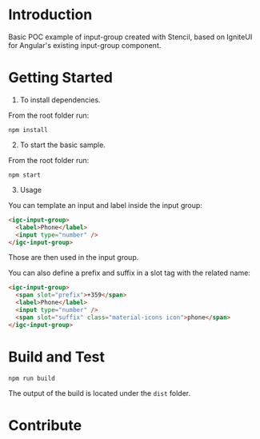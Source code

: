 # Introduction 
Basic POC example of input-group created with Stencil, based on IgniteUI for Angular's existing input-group component.

# Getting Started
1.	To install dependencies.

From the root folder run:
```
npm install
```

2.	To start the basic sample.

From the root folder run:

```
npm start
```

3. Usage

You can template an input and label inside the input group:

```html
<igc-input-group>
  <label>Phone</label>
  <input type="number" />
</igc-input-group>
```

Those are then used in the input group.

You can also define a prefix and suffix in a slot tag with the related name:

```html
<igc-input-group>
  <span slot="prefix">+359</span>
  <label>Phone</label>
  <input type="number" />
  <span slot="suffix" class="material-icons icon">phone</span>
</igc-input-group>
```

# Build and Test

```
npm run build
```
The output of the build is located under the `dist` folder.

# Contribute
